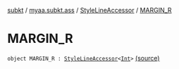 [subkt](../../index.md) / [myaa.subkt.ass](../index.md) / [StyleLineAccessor](index.md) / [MARGIN_R](./-m-a-r-g-i-n_-r.md)

# MARGIN_R

`object MARGIN_R : `[`StyleLineAccessor`](index.md)`<`[`Int`](https://kotlinlang.org/api/latest/jvm/stdlib/kotlin/-int/index.html)`>` [(source)](https://github.com/Myaamori/SubKt/blob/master/src/main/kotlin/myaa/subkt/ass/parser.kt#L516)